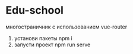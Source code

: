 # Edu-school
многостраничник с использованием vue-router

1. установи пакеты npm i
2. запусти проект npm run serve
